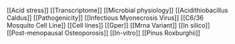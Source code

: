[[Acid stress]]
[[Transcriptome]]
[[Microbial physiology]]
[[Acidithiobacillus Caldus]]
[[Pathogenicity]]
[[Infectious Myonecrosis Virus]]
[[C6/36 Mosquito Cell Line]]
[[Cell lines]]
[[Gper]]
[[Mrna Variant]]
[[In silico]]
[[Post-menopausal Osteoporosis]]
[[In-vitro]]
[[Pinus Roxburghii]]
